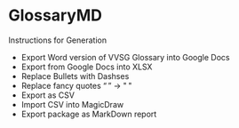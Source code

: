 # GlossaryMD

Instructions for Generation

- Export Word version of VVSG Glossary into Google Docs
- Export from Google Docs into XLSX
- Replace Bullets with Dashses
- Replace fancy quotes “ ” ->  " "
- Export as CSV
- Import CSV into MagicDraw
- Export package as MarkDown report
